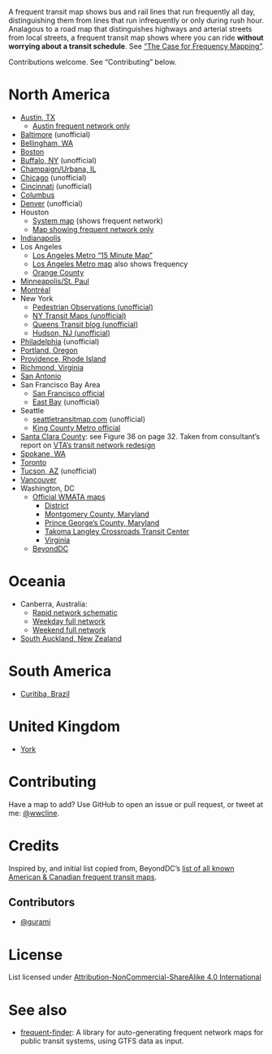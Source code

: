 A frequent transit map shows bus and rail lines that run frequently all day, distinguishing them from lines that run infrequently or only during rush hour. Analagous to a road map that distinguishes highways and arterial streets from local streets, a frequent transit map shows where you can ride <b>without worrying about a transit schedule</b>. See [“The Case for Frequency Mapping”](http://humantransit.org/2010/08/basics-the-case-for-frequency-mapping.html).

Contributions welcome. See “Contributing” below.

# North America

* [Austin, TX](https://www.capmetro.org/uploadedFiles/New2016/Plan_Your_Trip/Destinations_Schedule_Book/system_map.pdf)
  * [Austin frequent network only](https://www.capmetro.org/uploadedFiles/New2016/Plan_Your_Trip/Schedules_and_Maps/High%20Frequency%20Routes.pdf)
* [Baltimore](http://marc.szarkowski.us/4_Miscellaneous_Files/FrequentTransitMap/FrequentTransitMap.pdf) (unofficial)
* [Bellingham, WA](http://ridewta.com/schedules-and-maps/schedules/go-lines)
* [Boston](http://www.mbta.com/schedules_and_maps/subway/)
* [Buffalo, NY](https://www.google.com/maps/d/viewer?msa=0&ie=UTF&mid=zJrBqJ5t3ofc.krqQ-opbkEYA) (unofficial)
* [Champaign/Urbana, IL](http://www.cumtd.com/maps-and-schedules/system-maps/highfrequency)
* [Chicago](http://web.archive.org/web/20140214104948/http://www.prairiestateblue.com/diary/5576/cta-chicago-transit-authority-frequent-service-mapping) (unofficial)
* [Cincinnati](http://www.cincymap.org/) (unofficial)
* [Columbus](http://www.cota.com/Projects/TSR/TSR-Bus-Network.aspx)
* [Denver](http://denverurbanism.com/2013/02/learn-to-love-the-bus-with-a-map-of-rtds-best-routes.html) (unofficial)
* Houston
   * [System map](http://ridemetro.org/MetroPDFs/NBN/New-METRO-System-Map.pdf) (shows frequent network)
   * [Map showing frequent network only](http://ridemetro.org/MetroPDFs/Schedules/SystemMaps/n-METRO-Frequent-Network-map.pdf)
* [Indianapolis](http://www.indygo.net/pages/system-map)
* Los Angeles
    * [Los Angeles Metro “15 Minute Map”](http://media.metro.net/riding_metro/maps/images/15_min_map.gif)
    * [Los Angeles Metro map](http://media.metro.net/riding_metro/maps/images/system_map.pdf) also shows frequency
    * [Orange County](http://octa.net/pdf/ETC_RideGuide%2015-minute.pdf)
* [Minneapolis/St. Paul](http://metrotransit.org/high-frequency-network-map.aspx)
* [Montréal](http://www.stm.info/sites/default/files/pictures/reseau10max-2016.pdf)
* New York
    * [Pedestrian Observations (unofficial)](http://pedestrianobservations.wordpress.com/2011/05/13/frequent-new-york-city-buses/)
    * [NY Transit Maps (unofficial)](http://nytransitmaps.tumblr.com/post/107648099115/a-frequent-transit-map-of-new-york-for-2015-all)
    * [Queens Transit blog (unofficial)](http://queenstransit.wordpress.com/category/frequent-maps/)
    * [Hudson, NJ (unofficial)](http://capntransit.blogspot.com/2012/08/frequent-transit-in-hudson-county-new.html)
* [Philadelphia](http://unofficialseptafrequent.tumblr.com/) (unofficial)
* [Portland, Oregon](http://www.trimet.org/schedules/frequentservice.htm)
* [Providence, Rhode Island](http://www.ripta.com/stuff/contentmgr/files/0/4214cdbbe108103ebf207dd481fd0d0a/files/ripta_2012_system_map_final.pdf)
* [Richmond, Virginia](http://ridegrtc.com/media/routes/SystemMap_Nov2016.pdf)
* [San Antonio](http://www.viainfo.net/BusService/Docs/VIASystemMapJUNE2015.pdf)
* San Francisco Bay Area
    * [San Francisco official](https://www.sfmta.com/sites/default/files/maps/2016/SFMTA-Metro-Sept2015-RTP-Outln.pdf)
    * [East Bay](https://web.archive.org/web/20160405234850/http://calurbanist.com/east-bay-frequent-transit/) (unofficial)
* Seattle
    * [seattletransitmap.com](http://seattletransitmap.com/) (unofficial)
    * [King County Metro official](http://kingcounty.gov/depts/transportation/metro/schedules-maps/system-maps.aspx)
* [Santa Clara County](http://vtaorgcontent.s3-us-west-1.amazonaws.com/Site_Content/Transit_Choices_Report_Full.pdf): see Figure 36 on page 32. Taken from consultant’s report on [VTA’s transit network redesign](http://nextnetwork.vta.org)
* [Spokane, WA](https://www.spokanetransit.com/files/content/STA_System_Map_Sept_2016_WEB.pdf)
* [Toronto](https://www.ttc.ca/PDF/Maps/TTC_SystemMap.pdf)
* [Tucson, AZ](http://www.humantransit.org/2014/07/tucson-a-frequent-network-map.html) (unofficial)
* [Vancouver](http://www.translink.ca/en/Plans-and-Projects/Frequent-Transit-Network.aspx)
* Washington, DC
    * [Official WMATA maps](https://www.wmata.com/schedules/maps/)
        * [District](https://www.wmata.com/schedules/maps/upload/WEB_DC-Metrobus-System-Map-FINAL.pdf)
        * [Montgomery County, Maryland](https://www.wmata.com/schedules/maps/upload/Mo-County-System-Map-Web-version.pdf)
        * [Prince George’s County, Maryland](https://www.wmata.com/schedules/maps/upload/WEB_PG-County-Metrobus-System-Map-FINAL.pdf)
        * [Takoma Langley Crossroads Transit Center](https://www.wmata.com/schedules/maps/upload/Takoma_Langley_Crossroads_TC_Map.pdf)
        * [Virginia](https://www.wmata.com/schedules/maps/upload/VA-System-Map-Web-version.pdf)
    * [BeyondDC](http://beyonddc.com/log/?p=3808)

# Oceania

* Canberra, Australia:
    * [Rapid network schematic](https://www.transport.act.gov.au/__data/assets/pdf_file/0006/1115925/TC-Rapid-Network-Map.pdf)
    * [Weekday full network](https://www.transport.act.gov.au/__data/assets/pdf_file/0007/1094695/network17_weekday_network_web.pdf)
    * [Weekend full network](https://www.transport.act.gov.au/__data/assets/pdf_file/0008/1094696/network17_weekend_network_web.pdf)
* [South Auckland, New Zealand](https://at.govt.nz/media/1971581/sg_southern-guide_oct-2016-web.pdf)

# South America

* [Curitiba, Brazil](https://upload.wikimedia.org/wikipedia/commons/1/16/Curitiba_PublicTransport.png)

# United Kingdom

* [York](http://www.firstgroup.com/uploads/maps/York%20Network%20Map_web.pdf)

#

# Contributing

Have a map to add? Use GitHub to open an issue or pull request, or tweet at me: [@wwcline](https://twitter.com/wwcline).

# Credits

Inspired by, and initial list copied from, BeyondDC’s [list of all known American & Canadian frequent transit maps](http://beyonddc.com/log/?page_id=5013).

## Contributors

* [@gurami](https://twitter.com/gurami)

# License

List licensed under [Attribution-NonCommercial-ShareAlike 4.0 International](http://creativecommons.org/licenses/by-nc-sa/4.0/)

# See also

* [frequent-finder](https://github.com/gregjd/frequent-finder): A library for auto-generating frequent network maps for public transit systems, using GTFS data as input.
